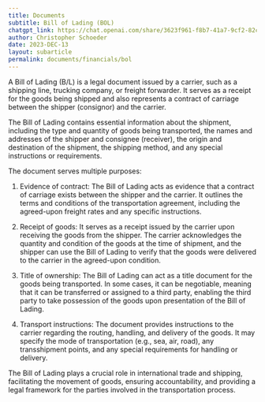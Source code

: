 ```yaml
---
title: Documents
subtitle: Bill of Lading (BOL)
chatgpt_link: https://chat.openai.com/share/3623f961-f8b7-41a7-9cf2-82c7ebd871ea
author: Christopher Schoeder
date: 2023-DEC-13
layout: subarticle
permalink: documents/financials/bol
---
```


A Bill of Lading (B/L) is a legal document issued by a carrier, such as a shipping line, trucking company, or freight forwarder. It serves as a receipt for the goods being shipped and also represents a contract of carriage between the shipper (consignor) and the carrier.

The Bill of Lading contains essential information about the shipment, including the type and quantity of goods being transported, the names and addresses of the shipper and consignee (receiver), the origin and destination of the shipment, the shipping method, and any special instructions or requirements.

The document serves multiple purposes:

1. Evidence of contract: The Bill of Lading acts as evidence that a contract of carriage exists between the shipper and the carrier. It outlines the terms and conditions of the transportation agreement, including the agreed-upon freight rates and any specific instructions.

2. Receipt of goods: It serves as a receipt issued by the carrier upon receiving the goods from the shipper. The carrier acknowledges the quantity and condition of the goods at the time of shipment, and the shipper can use the Bill of Lading to verify that the goods were delivered to the carrier in the agreed-upon condition.

3. Title of ownership: The Bill of Lading can act as a title document for the goods being transported. In some cases, it can be negotiable, meaning that it can be transferred or assigned to a third party, enabling the third party to take possession of the goods upon presentation of the Bill of Lading.

4. Transport instructions: The document provides instructions to the carrier regarding the routing, handling, and delivery of the goods. It may specify the mode of transportation (e.g., sea, air, road), any transshipment points, and any special requirements for handling or delivery.

The Bill of Lading plays a crucial role in international trade and shipping, facilitating the movement of goods, ensuring accountability, and providing a legal framework for the parties involved in the transportation process.
